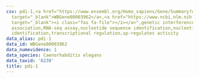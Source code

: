 ```yaml
---
csv: pdi-1,<a href="https://www.ensembl.org/Homo_sapiens/Gene/Summary?db=core;g=WBGene00003962"
  target="_blank">WBGene00003962</a>,<a href="https://www.ncbi.nlm.nih.gov/pubmed/27496166"
  target="_blank"><i class="fas fa-file"></i></a>",genetic interference,functional
  association,RNA-seq assay,nucleotide sequence identification,nucleotide sequence
  identification,transcriptional regulation,up-regulates activity
data_alias: pdi-1
data_id: WBGene00003962
data_numevidence: 1
data_species: Caenorhabditis elegans
data_taxid: '6239'
title: pdi-1
---
```

